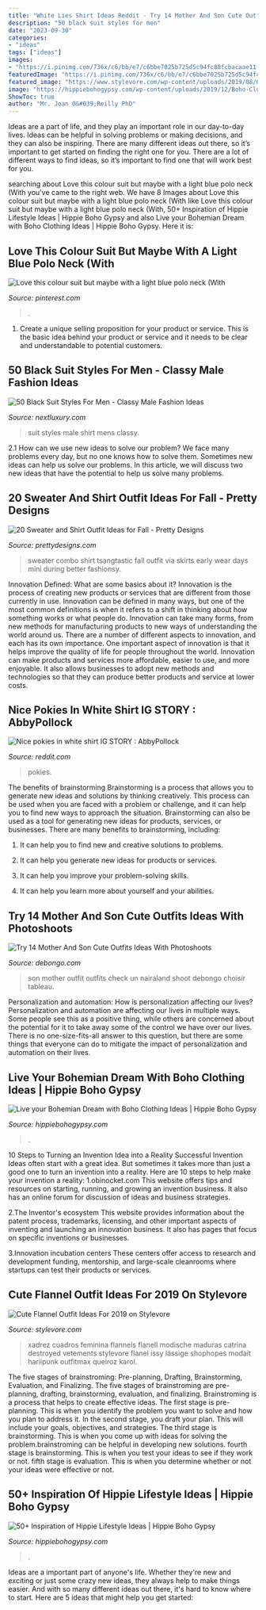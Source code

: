 ```yaml
---
title: "White Lies Shirt Ideas Reddit - Try 14 Mother And Son Cute Outfits Ideas With Photoshoots"
description: "50 black suit styles for men"
date: "2023-09-30"
categories:
- "ideas"
tags: ["ideas"]
images:
- "https://i.pinimg.com/736x/c6/bb/e7/c6bbe7025b725d5c94fc88fcbacaae11.jpg"
featuredImage: "https://i.pinimg.com/736x/c6/bb/e7/c6bbe7025b725d5c94fc88fcbacaae11.jpg"
featured_image: "https://www.stylevore.com/wp-content/uploads/2019/08/066a8851fcbf980b08277d8f7560df4a.jpg"
image: "https://hippiebohogypsy.com/wp-content/uploads/2019/12/Boho-Clothing-5.jpg"
ShowToc: true
author: "Mr. Joan O&#039;Reilly PhD"
---
```



Ideas are a part of life, and they play an important role in our day-to-day lives. Ideas can be helpful in solving problems or making decisions, and they can also be inspiring. There are many different ideas out there, so it’s important to get started on finding the right one for you. There are a lot of different ways to find ideas, so it’s important to find one that will work best for you.

	

		
searching about Love this colour suit but maybe with a light blue polo neck (With you've came to the right web. We have 8 Images about Love this colour suit but maybe with a light blue polo neck (With like Love this colour suit but maybe with a light blue polo neck (With, 50+ Inspiration of Hippie Lifestyle Ideas | Hippie Boho Gypsy and also Live your Bohemian Dream with Boho Clothing Ideas | Hippie Boho Gypsy. Here it is:
		
    
## Love This Colour Suit But Maybe With A Light Blue Polo Neck (With

<img loading=lazy src="https://i.pinimg.com/736x/c6/bb/e7/c6bbe7025b725d5c94fc88fcbacaae11.jpg" onerror="this.onerror=null;this.src='https://tse2.mm.bing.net/th?id=OIP.WhidHNPlrIiKzI2CHfY64wHaJE&amp;pid=15.1';" alt="Love this colour suit but maybe with a light blue polo neck (With">

_Source: pinterest.com_

>. 

	

1. Create a unique selling proposition for your product or service. This is the basic idea behind your product or service and it needs to be clear and understandable to potential customers. 

    
## 50 Black Suit Styles For Men - Classy Male Fashion Ideas

<img loading=lazy src="https://nextluxury.com/wp-content/uploads/male-fashion-black-suit-style-ideas.jpg" onerror="this.onerror=null;this.src='https://tse3.mm.bing.net/th?id=OIP.1Cs8VL2GgwI75R0xDmHwRgAAAA&amp;pid=15.1';" alt="50 Black Suit Styles For Men - Classy Male Fashion Ideas">

_Source: nextluxury.com_

>suit styles male shirt mens classy. 

	

2.1 How can we use new ideas to solve our problem?
We face many problems every day, but no one knows how to solve them. Sometimes new ideas can help us solve our problems. In this article, we will discuss two new ideas that have the potential to help us solve many problems.

    
## 20 Sweater And Shirt Outfit Ideas For Fall - Pretty Designs

<img loading=lazy src="http://www.prettydesigns.com/wp-content/uploads/2016/08/Blue-Sweater-Combo.jpg" onerror="this.onerror=null;this.src='https://tse4.mm.bing.net/th?id=OIP.Zt_jsdcRrC5H5asPu69QbwHaLH&amp;pid=15.1';" alt="20 Sweater and Shirt Outfit Ideas for Fall - Pretty Designs">

_Source: prettydesigns.com_

>sweater combo shirt tsangtastic fall outfit via skirts early wear days mini during better fashionsy. 

	

Innovation Defined: What are some basics about it?
Innovation is the process of creating new products or services that are different from those currently in use. Innovation can be defined in many ways, but one of the most common definitions is when it refers to a shift in thinking about how something works or what people do. Innovation can take many forms, from new methods for manufacturing products to new ways of understanding the world around us. There are a number of different aspects to innovation, and each has its own importance.
One important aspect of innovation is that it helps improve the quality of life for people throughout the world. Innovation can make products and services more affordable, easier to use, and more enjoyable. It also allows businesses to adopt new methods and technologies so that they can produce better products and service at lower costs.

    
## Nice Pokies In White Shirt IG STORY : AbbyPollock

<img loading=lazy src="https://preview.redd.it/ef0by4zizuz21.jpg?auto=webp&amp;s=d5cc34c6065da1e70db6bc288481606931d3b7a2" onerror="this.onerror=null;this.src='https://tse4.mm.bing.net/th?id=OIP.gQAEpIjcLnLFZWsnifXeEgHaNK&amp;pid=15.1';" alt="Nice pokies in white shirt IG STORY : AbbyPollock">

_Source: reddit.com_

>pokies. 

	

The benefits of brainstorming
Brainstorming is a process that allows you to generate new ideas and solutions by thinking creatively. This process can be used when you are faced with a problem or challenge, and it can help you to find new ways to approach the situation. Brainstorming can also be used as a tool for generating new ideas for products, services, or businesses.
There are many benefits to brainstorming, including:

1. It can help you to find new and creative solutions to problems.

2. It can help you generate new ideas for products or services.

3. It can help you improve your problem-solving skills.

4. It can help you learn more about yourself and your abilities.

    
## Try 14 Mother And Son Cute Outfits Ideas With Photoshoots

<img loading=lazy src="https://www.debongo.com/wp-content/uploads/2016/04/Cute-Mother-Son-Outfit-Ideas-8.jpg" onerror="this.onerror=null;this.src='https://tse3.mm.bing.net/th?id=OIP.E573ezysAppYb99crcD2GwHaHa&amp;pid=15.1';" alt="Try 14 Mother And Son Cute Outfits Ideas With Photoshoots">

_Source: debongo.com_

>son mother outfit outfits check un nairaland shoot debongo choisir tableau. 

	

Personalization and automation: How is personalization affecting our lives?
Personalization and automation are affecting our lives in multiple ways. Some people see this as a positive thing, while others are concerned about the potential for it to take away some of the control we have over our lives. There is no one-size-fits-all answer to this question, but there are some things that everyone can do to mitigate the impact of personalization and automation on their lives.

    
## Live Your Bohemian Dream With Boho Clothing Ideas | Hippie Boho Gypsy

<img loading=lazy src="https://hippiebohogypsy.com/wp-content/uploads/2019/12/Boho-Clothing-5.jpg" onerror="this.onerror=null;this.src='https://tse2.mm.bing.net/th?id=OIP.LwomD5EHOEOIB-qGrIDybQHaHa&amp;pid=15.1';" alt="Live your Bohemian Dream with Boho Clothing Ideas | Hippie Boho Gypsy">

_Source: hippiebohogypsy.com_

>. 

	

10 Steps to Turning an Invention Idea into a Reality
Successful Invention Ideas often start with a great idea. But sometimes it takes more than just a good one to turn an invention into a reality. Here are 10 steps to help make your invention a reality:
1.obinocket.com This website offers tips and resources on starting, running, and growing an invention business. It also has an online forum for discussion of ideas and business strategies.

2.The Inventor's ecosystem This website provides information about the patent process, trademarks, licensing, and other important aspects of inventing and launching an innovation business. It also has pages that focus on specific inventions or businesses.

3.Innovation incubation centers These centers offer access to research and development funding, mentorship, and large-scale cleanrooms where startups can test their products or services.

    
## Cute Flannel Outfit Ideas For 2019 On Stylevore

<img loading=lazy src="https://www.stylevore.com/wp-content/uploads/2019/08/066a8851fcbf980b08277d8f7560df4a.jpg" onerror="this.onerror=null;this.src='https://tse1.mm.bing.net/th?id=OIP.BJ7m2HKr6gW_8D3XHt9ZhgHaLH&amp;pid=15.1';" alt="Cute Flannel Outfit Ideas For 2019 on Stylevore">

_Source: stylevore.com_

>xadrez cuadros feminina flannels flanell modische maduras catrina destroyed vetements stylevore flanel issy lässige shophopes modait hariipunk outfitmax queiroz karol. 

	

The five stages of brainstroming: Pre-planning, Drafting, Brainstorming, Evaluation, and Finalizing.
The five stages of brainstroming are pre-planning, drafting, brainstorming, evaluation, and finalizing. Brainstroming is a process that helps to create effective ideas. The first stage is pre-planning. This is when you identify the problem you want to solve and how you plan to address it. In the second stage, you draft your plan. This will include your goals, objectives, and strategies. The third stage is brainstorming. This is when you come up with ideas for solving the problem.brainstroming can be helpful in developing new solutions. fourth stage is brainstorming. This is when you test your ideas to see if they work or not. fifth stage is evaluation. This is when you determine whether or not your ideas were effective or not.

    
## 50+ Inspiration Of Hippie Lifestyle Ideas | Hippie Boho Gypsy

<img loading=lazy src="https://hippiebohogypsy.com/wp-content/uploads/2020/07/hippie-Lifestyle-36.jpg" onerror="this.onerror=null;this.src='https://tse2.mm.bing.net/th?id=OIP.m4QjdbuUCIUvhwt6rt-hRgHaHa&amp;pid=15.1';" alt="50+ Inspiration of Hippie Lifestyle Ideas | Hippie Boho Gypsy">

_Source: hippiebohogypsy.com_

>. 

	

Ideas are a important part of anyone's life. Whether they're new and exciting or just some crazy new ideas, they always help to make things easier. And with so many different ideas out there, it's hard to know where to start. Here are 5 ideas that might help you get started: 

